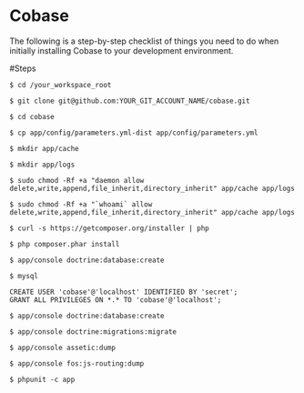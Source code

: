 Cobase
======

The following is a step-by-step checklist of things you need to do when initially installing Cobase to your development environment.

#Steps

	$ cd /your_workspace_root

	$ git clone git@github.com:YOUR_GIT_ACCOUNT_NAME/cobase.git
	
	$ cd cobase

	$ cp app/config/parameters.yml-dist app/config/parameters.yml

	$ mkdir app/cache

	$ mkdir app/logs

	$ sudo chmod -Rf +a "daemon allow delete,write,append,file_inherit,directory_inherit" app/cache app/logs

	$ sudo chmod -Rf +a "`whoami` allow delete,write,append,file_inherit,directory_inherit" app/cache app/logs

	$ curl -s https://getcomposer.org/installer | php

	$ php composer.phar install

	$ app/console doctrine:database:create

	$ mysql

	CREATE USER 'cobase'@'localhost' IDENTIFIED BY 'secret';
    GRANT ALL PRIVILEGES ON *.* TO 'cobase'@'localhost';
    
	$ app/console doctrine:database:create

	$ app/console doctrine:migrations:migrate

	$ app/console assetic:dump

	$ app/console fos:js-routing:dump

	$ phpunit -c app